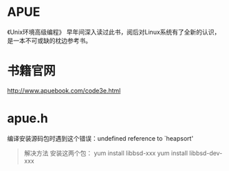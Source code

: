 # APUE
《Unix环境高级编程》
早年间深入读过此书，阅后对Linux系统有了全新的认识，是一本不可或缺的枕边参考书。
# 书籍官网
http://www.apuebook.com/code3e.html
# apue.h
编译安装源码包时遇到这个错误：undefined reference to `heapsort'
> 解决方法
安装这两个包：
yum install libbsd-xxx
yum install libbsd-dev-xxx
